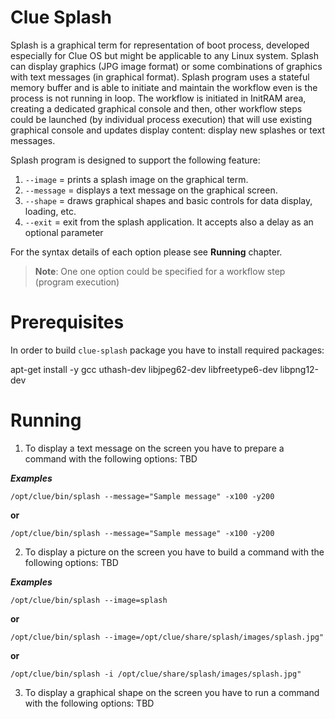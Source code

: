 # Clue Splash

Splash is a graphical term for representation of boot process, developed especially for Clue OS but
might be applicable to any Linux system. Splash can display graphics (JPG image format) or some
combinations of graphics with text messages (in graphical format). Splash program uses a stateful
memory buffer and is able to initiate and maintain the workflow even is the process is not running
in loop. The workflow is initiated in InitRAM area, creating a dedicated graphical console and then,
other workflow steps could be launched (by individual process execution) that will use existing
graphical console and updates display content: display new splashes or text messages.

Splash program is designed to support the following feature:

1. `--image`   = prints a splash image on the graphical term.
2. `--message` = displays a text message on the graphical screen.
3. `--shape`   = draws graphical shapes and basic controls for data display, loading, etc.
4. `--exit`    = exit from the splash application. It accepts also a delay as an optional parameter

For the syntax details of each option please see **Running** chapter.

> **Note**: One one option could be specified for a workflow step (program execution)

# Prerequisites
In order to build `clue-splash` package you have to install required packages:

  apt-get install -y gcc uthash-dev libjpeg62-dev libfreetype6-dev libpng12-dev

# Running

1. To display a text message on the screen you have to prepare a command with the following options:
	TBD

___Examples___

`/opt/clue/bin/splash --message="Sample message" -x100 -y200`

__or__

`/opt/clue/bin/splash --message="Sample message" -x100 -y200`


2. To display a picture on the screen you have to build a command with the following options:
	TBD

___Examples___

`/opt/clue/bin/splash --image=splash`

__or__

`/opt/clue/bin/splash --image=/opt/clue/share/splash/images/splash.jpg"`

__or__

`/opt/clue/bin/splash -i /opt/clue/share/splash/images/splash.jpg"`


3. To display a graphical shape on the screen you have to run a command with the following options:
	TBD
